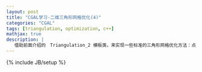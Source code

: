 ```yaml
---
layout: post
title: "CGAL学习-二维三角形网格优化(4)"
categories: "CGAL"
tags: [triangulation, optimization, c++]
mathjax: true
description: |
   借助前面介绍的　Triangulation_2 模板类，来实现一些标准的三角形网格优化方法：点光滑化和拓扑优化方法（换边）。
---
```

{% include JB/setup %}


